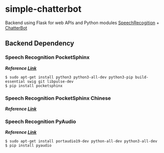 # simple-chatterbot

Backend using Flask for web APIs and Python modules [SpeechRecogition](https://github.com/Uberi/speech_recognition) + [ChatterBot](https://github.com/gunthercox/ChatterBot/tree/1a2ab56eeecfacde650cc31009b8025e8bd21189)

## Backend Dependency

### Speech Recognition PocketSphinx
***Reference [Link](https://github.com/Uberi/speech_recognition/blob/master/reference/pocketsphinx.rst#building-pocketsphinx-python-from-source)***
```
$ sudo apt-get install python3 python3-all-dev python3-pip build-essential swig git libpulse-dev
$ pip install pocketsphinx
```

### Speech Recognition PocketSphinx Chinese
***Reference [Link](https://github.com/Uberi/speech_recognition/blob/master/reference/pocketsphinx.rst#installing-other-languages)***


### Speech Recognition PyAudio
***Reference [Link](https://github.com/Uberi/speech_recognition#pyaudio-for-microphone-users)***
```
$ sudo apt-get install portaudio19-dev python-all-dev python3-all-dev 
$ pip install pyaudio
```

